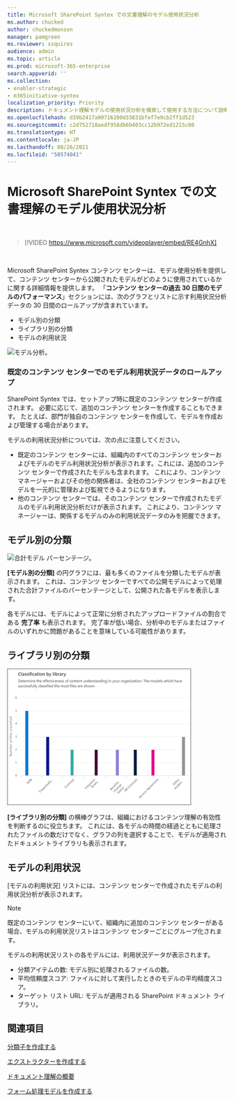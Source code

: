 ```yaml
---
title: Microsoft SharePoint Syntex での文書理解のモデル使用状況分析
ms.author: chucked
author: chuckedmonson
manager: pamgreen
ms.reviewer: ssquires
audience: admin
ms.topic: article
ms.prod: microsoft-365-enterprise
search.appverid: ''
ms.collection:
- enabler-strategic
- m365initiative-syntex
localization_priority: Priority
description: ドキュメント理解モデルの使用状況分析を検索して使用する方法について説明します。
ms.openlocfilehash: d39b2417a90716200d33831bfef7e9cb2ff1d523
ms.sourcegitcommit: c2d752718aedf958db6b403cc12b972ed1215c00
ms.translationtype: HT
ms.contentlocale: ja-JP
ms.lasthandoff: 08/26/2021
ms.locfileid: "58574041"
---
```

# <a name="document-understanding-model-usage-analytics-in-microsoft-sharepoint-syntex"></a>Microsoft SharePoint Syntex での文書理解のモデル使用状況分析

</br>

> [!VIDEO https://www.microsoft.com/videoplayer/embed/RE4GnhX]  

</br>


Microsoft SharePoint Syntex コンテンツ センターは、モデル使用分析を提供して、コンテンツ センターから公開されたモデルがどのように使用されているかに関する詳細情報を提供します。 「<b>コンテンツ センターの過去 30 日間のモデルのパフォーマンス</b>」セクションには、次のグラフとリストに示す利用状況分析データの 30 日間のロールアップが含まれています。

- モデル別の分類
- ライブラリ別の分類
- モデルの利用状況 

 ![モデル分析。](../media/content-understanding/model-analytics.png) </br>

### <a name="roll-up-of-model-usage-data-in-the-default-content-center"></a>既定のコンテンツ センターでのモデル利用状況データのロールアップ

SharePoint Syntex では、セットアップ時に既定のコンテンツ センターが作成されます。 必要に応じて、追加のコンテンツ センターを作成することもできます。 たとえば、部門が独自のコンテンツ センターを作成して、モデルを作成および管理する場合があります。 

モデルの利用状況分析については、次の点に注意してください。

- 既定のコンテンツ センターには、組織内のすべてのコンテンツ センターおよびモデルのモデル利用状況分析が表示されます。これには、追加のコンテンツ センターで作成されたモデルも含まれます。 これにより、コンテンツ マネージャーおよびその他の関係者は、全社のコンテンツ センターおよびモデルを一元的に管理および監視できるようになります。  
- 他のコンテンツ センターでは、そのコンテンツ センターで作成されたモデルのモデル利用状況分析だけが表示されます。 これにより、コンテンツ マネージャーは、関係するモデルのみの利用状況データのみを把握できます。


## <a name="classification-by-model"></a>モデル別の分類

   ![合計モデル パーセンテージ。](../media/content-understanding/total-model-percentage.png) </br>

**[モデル別の分類]** の円グラフには、最も多くのファイルを分類したモデルが表示されます。 これは、コンテンツ センターですべての公開モデルによって処理された合計ファイルのパーセンテージとして、公開された各モデルを表示します。

各モデルには、モデルによって正常に分析されたアップロードファイルの割合である **完了率** も表示されます。 完了率が低い場合、分析中のモデルまたはファイルのいずれかに問題があることを意味している可能性があります。

## <a name="classification-by-library"></a>ライブラリ別の分類

   ![処理されたファイル。](../media/content-understanding/files-processed-over-time.png) </br>

**[ライブラリ別の分類]** の横棒グラフは、組織におけるコンテンツ理解の有効性を判断するのに役立ちます。  これには、各モデルの時間の経過とともに処理されたファイルの数だけでなく、グラフの列を選択することで、モデルが適用されたドキュメン トライブラリも表示されます。


## <a name="model-usage"></a>モデルの利用状況

[モデルの利用状況] リストには、コンテンツ センターで作成されたモデルの利用状況分析が表示されます。  

> [!NOTE]
> 既定のコンテンツ センターにいて、組織内に追加のコンテンツ センターがある場合、モデルの利用状況リストはコンテンツ センターごとにグループ化されます。

モデルの利用状況リストの各モデルには、利用状況データが表示されます。

- 分類アイテムの数: モデル別に処理されるファイルの数。
- 平均信頼度スコア: ファイルに対して実行したときのモデルの平均精度スコア。
- ターゲット リスト URL: モデルが適用される SharePoint ドキュメント ライブラリ。



## <a name="see-also"></a>関連項目
[分類子を作成する](create-a-classifier.md)

[エクストラクターを作成する](create-an-extractor.md)

[ドキュメント理解の概要](document-understanding-overview.md)

[フォーム処理モデルを作成する](create-a-form-processing-model.md)  
